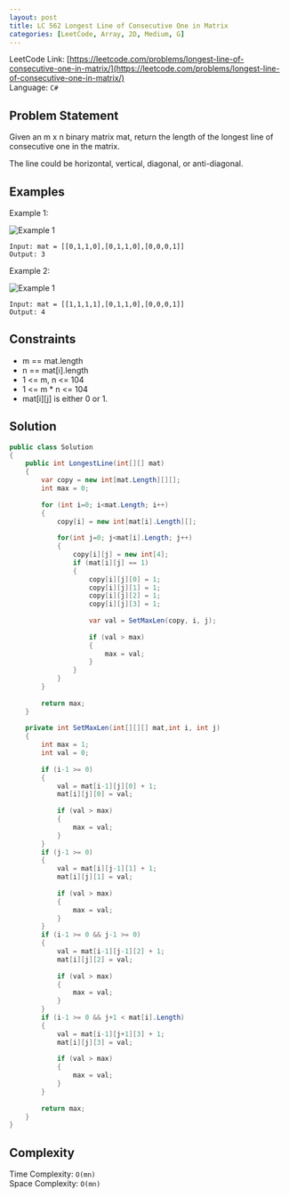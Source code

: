 ```yaml
---
layout: post
title: LC 562 Longest Line of Consecutive One in Matrix
categories: [LeetCode, Array, 2D, Medium, G]
---
```


LeetCode Link: [https://leetcode.com/problems/longest-line-of-consecutive-one-in-matrix/](https://leetcode.com/problems/longest-line-of-consecutive-one-in-matrix/)  
Language: `C#`

## Problem Statement

Given an m x n binary matrix mat, return the length of the longest line of consecutive one in the matrix.

The line could be horizontal, vertical, diagonal, or anti-diagonal.

## Examples

Example 1:

![Example 1](https://assets.leetcode.com/uploads/2021/04/24/long1-grid.jpg)
```
Input: mat = [[0,1,1,0],[0,1,1,0],[0,0,0,1]]
Output: 3
```

Example 2:

![Example 1](https://assets.leetcode.com/uploads/2021/04/24/long2-grid.jpg)
```
Input: mat = [[1,1,1,1],[0,1,1,0],[0,0,0,1]]
Output: 4
```

## Constraints  

* m == mat.length
* n == mat[i].length
* 1 <= m, n <= 104
* 1 <= m * n <= 104
* mat[i][j] is either 0 or 1.

## Solution

``` csharp
public class Solution 
{
    public int LongestLine(int[][] mat) 
    {        
        var copy = new int[mat.Length][][];
        int max = 0;
        
        for (int i=0; i<mat.Length; i++)
        {
            copy[i] = new int[mat[i].Length][];
            
            for(int j=0; j<mat[i].Length; j++)
            {
                copy[i][j] = new int[4];
                if (mat[i][j] == 1)
                {
                    copy[i][j][0] = 1;
                    copy[i][j][1] = 1;
                    copy[i][j][2] = 1;
                    copy[i][j][3] = 1;
                    
                    var val = SetMaxLen(copy, i, j);
                    
                    if (val > max)
                    {
                        max = val;
                    }
                }
            }
        }
        
        return max;        
    }
    
    private int SetMaxLen(int[][][] mat,int i, int j)
    {
        int max = 1;
        int val = 0;
        
        if (i-1 >= 0)
        {
            val = mat[i-1][j][0] + 1;
            mat[i][j][0] = val;
            
            if (val > max) 
            {
                max = val;
            }
        }
        if (j-1 >= 0)
        {
            val = mat[i][j-1][1] + 1;
            mat[i][j][1] = val;
            
            if (val > max) 
            {
                max = val;
            }
        }
        if (i-1 >= 0 && j-1 >= 0)
        {
            val = mat[i-1][j-1][2] + 1;
            mat[i][j][2] = val;
            
            if (val > max) 
            {
                max = val;
            }
        }
        if (i-1 >= 0 && j+1 < mat[i].Length)
        {
            val = mat[i-1][j+1][3] + 1;
            mat[i][j][3] = val;
            
            if (val > max) 
            {
                max = val;
            }
        }
        
        return max;
    }
}
```

## Complexity

Time Complexity: `O(mn)`  
Space Complexity: `O(mn)`  
